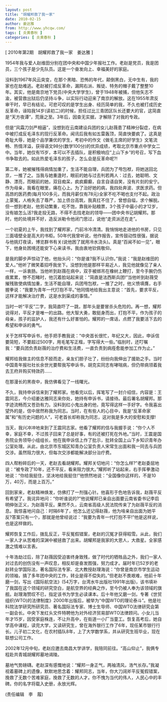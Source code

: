 ```yaml
---
layout: post
title: "胡耀邦救了我一家"
date: 2010-02-15
author: 姜达雅
from: http://www.yhcqw.com/
tags: [ 炎黄春秋 ]
categories: [ 炎黄春秋 ]
---
```



[ 2010年第2期　胡耀邦救了我一家　姜达雅 ]

1954年我与爱人赵维田分别在团中央和中国少年报社工作。老赵是党员，我是团员，三个孩子是少先队员。这是一个奋发向上、幸福美好的家庭。


没料到1967年风云突变，在那个黑暗、恐怖的年代，颠倒黑白，无中生有，我的家也在劫难逃。老赵被打成反革命，漏网右派、叛徒、特务的帽子戴了整整10年。其实，他是南京地下党员(中央大学学生)，曾于1948年被捕，但他矢志不渝，被营救出狱后仍坚持斗争，以实际行动迎来了南京的解放。这在1955年肃反审干时，早已有结论。可悲可叹的是学生出身、经历简单的我，不久也被打成历史反革命，诬陷我14岁(读初二)的时候，担任过比三青团区队长还要大的官，这简直是“天方夜谭”，荒唐之至。3年后，因查无实据，才解除了对我的专政。


但是“风霜刀剑严相逼”，没想到在云南建设兵团的女儿赵薇患了精神分裂症，在病中被打成反毛泽东的现行反革命。闻讯后我有如五雷轰顶，简直快要疯了。这真是奇耻大辱，她是个品学兼优的学生，考初中的作文《做毛主席的好学生》文笔流畅、热情洋溢，获得语文98分(数学100分)的优异成绩，考取北京市重点中学女二中。当年，她仅有15岁，本可以不去插队，是积极响应“上山下乡”的号召，写下血书争取去的。如此热爱毛泽东的孩子，怎么会是反革命呢?!


第二年，她被摧残得病情加重了，生活不能自理，兵团为了甩包袱，将她送回北京，一推了之。当我与她重逢时，眼前的她与过去判若两人：过去，她聪明、文静、漂亮，而眼前的她，双目痴呆，疯疯癫癫，自言自语自笑，没有片刻的安宁。作为母亲，我看在眼里，痛在心上。为了治好她的病，我四处奔波、求医求药。但高昂的医药费(每月100多元，而我月薪仅有78元)全家不吃不喝也支付不起。政治上蒙冤，人格失去了尊严，加上债台高筑，我真扛不住了，曾想自缢，求个解脱。但一想到老赵，他劳动繁重，吃不饱，靠我补贴粮票，3个孩子中最小的才12岁，没有娘怎么活?我走投无路，不得不去找老赵的领导——团中央书记胡耀邦。那时，他的处境并不好，造反派勒令他闭门思过，说他“走资派还在走”。


一个初夏的上午，我找到了耀邦家，门前冷冷清清。我悄悄地走进他的书房，只见三面墙壁全是高大的书柜。50年代我曾听说，他作报告，宣传鼓动性很强，据说与他挑灯夜读，博览群书有关(说他困了就用冷水浇头)。真是“百闻不如一见”，眼下，他身处困境还能安下心来读书，我由衷地钦佩敬仰。


是我的脚步声惊动了他，他抬头问：“你是谁?我不认识你。”我说：“我是赵维田的爱人。”他听了微笑着招呼我坐下。没想到他是那样平易近人，我见他就像见了亲人一样，一诉衷肠。当他听到赵薇在病中，双手被绑吊在橡树上鞭打，至今手腕仍伤痕累累，惨不忍睹时，他沉着脸站起来说：“简直是法西斯兵团!”当他听到赵薇受摧残致使病情加重，生活不能自理，兵团甩包袱，一推了之时，他义愤填膺，右手握拳说：“我要为青年一代打抱不平。”他同情地给我出主意说：“首先，要求平反，这样才能解决治疗费，这是水到渠成的事情。”


当时一听“平反”二字，我简直吓了一跳，那年头是要冒杀头危险的。再一想，耀邦说得对，平反才是唯一的出路。他大智大勇，敢挺身而出，打抱不平，作为孩子的母亲，孩子的监护人，我还有什么好害怕的。耀邦的一席话，点燃了我要活下去的希望和申诉的勇气。


关于怎样写申诉书，他手把手教我说：“中央首长很忙，年纪又大，因此，申诉信要简短，不要超过500字，用毛笔写正楷，字写得大一些。”临别时，还叮嘱我：“要兵团负责赵薇的治疗费和生活费，一直负责到病痊愈能参加工作为止。”


耀邦给我做主的信息不胫而走，亲友们胆子壮了，纷纷向我伸出了援助之手。当时中国青年报社社长余世光要帮我写申诉书，胡克实同志有哮喘病，但仍带病领着我去王府井购买特效药……

在那漫长的黑夜中，我仿佛看见了一线曙光。


不久，我持申诉信来到了耀邦家。他看完以后，挥笔写了一封介绍信，内容是：王震同志，今介绍姜达雅同志来你处，她持有申诉书，请接待。最后署名胡耀邦。那字迹流畅而又苍劲有力。没料到红小鬼出身的他，竟写得这样一手好字。令我喜出望外的是，信中居然称我为同志。当时，在有些人的心目中，我是“反革命家属”和“有历史问题的人”，可老首长却称我为同志，这对我是多大的安慰和支撑!


当天，我兴冲冲地来到了王震同志家。他看了耀邦的信与我握手说：“你个人不幸，家庭不幸，不过孩子回来了总是好事，有的还被打死在外地。”当时，王震是国务院业务领导小组组长，他在我申诉信上作了批示，批转全国上山下乡知识青年办公室处理。从此，由北京市东城区知青办公室负责人宋常生出面和我一同去与兵团交涉。虽然阻力很大，但每次交涉都能解决部分治疗费。


四人帮粉碎后的一天，老赵去看胡耀邦。耀邦关切地问：“你怎么样?”老赵委屈地说：“被专政了10年，还不平反，看来阻力很大。”耀邦听了站起来，右手挥拳激动地说：“你给我挺住，坚决地给我挺住!”他愤然地说：“全国像你这样的，不是10万，40万，而是上百万。”


回到家来，老赵精神焕发，仿佛打了一剂强心针。他喜形于色地告诉我，赵薇平反有希望了。我诧异地问：“你听谁说的?”他说耀邦已亲自出面要云南省委书记李启明伸张正义，为赵薇平反。果然不久，云南省高级人民法院传来了为赵薇平反的消息。我惊喜地问自己：时隔6年了，他怎么还记得赵薇，他为啥亲自出面为她平反?答案只有一个，那就是他曾经说过：“我要为青年一代打抱不平!”他是这样说，也是这样做的。


耀邦恢复工作后，拨乱反正，平反冤假错案，老赵的沉冤才获得昭雪。从此，我们一家人才从苦难的深渊中被拯救了出来。胡耀邦是我家的大恩人，大救星。全家感激之情难以言表。


十年浩劫过后，除了赵薇因受迫害终身致残，做了时代的牺牲品之外，我们一家人对过去的创伤没有一声叹息，相反却是奋发图强，努力成才。届时年已52岁的老赵转业学国际法，著名国际法专家、北大教授赵理海说：“你曾是南京市学生运动的领袖，搞了多年团中央的工作，转业是得不偿失的。”但老赵不畏艰难，他前十年磨一剑，写出《国际航空法》(54万字，台湾水牛出版社1991年出版)，该书填补了我国在这个领域的研究空白，是航空界的经典之作，至今仍被人奉为该领域的旗舰。赵理海赞叹不已，指定该书为学生必读课本。后十年他又磨一剑，专著《世贸组织(WTO)的法律制度》2000年出版后，被举为“中国WTO的理论泰斗”。他是社科院法学研究所研究员、著名国际法专家、博士生导师、中国WTO法律研究会第一副会长。中央下发红头文件特聘他为对外经济贸易部WTO法律顾问。小女儿当年才15岁，因受家庭株连，不让升高中，在街道一小厂当童工。恢复高考后，她自学高中课程，读完大学，又读研究生，曾在海外银行工作了6年，现任某市银行行长。儿子初二文化，在农村插队8年，上了大学数学系，并从研究生班毕业，现在联想公司工作。

2002年12月中旬，老赵应邀去南昌大学讲学，我陪同前往。“高山仰止”，我俩专程赴共青城胡耀邦墓地谒陵。


墓地气势磅礴。老赵深有感慨地说：“耀邦一身正气，两袖清风，浩气长存。”我凝视着墓碑上的遗像，默默地思念着：耀邦同志，当年，你大刀阔斧平反冤假错案，挽救了无数个苦难家庭，挽救了无数的人才。你不愧为当代的伟人，人民心中的丰碑。你的名字将载入史册，永放光辉。

(责任编辑　李　履)


